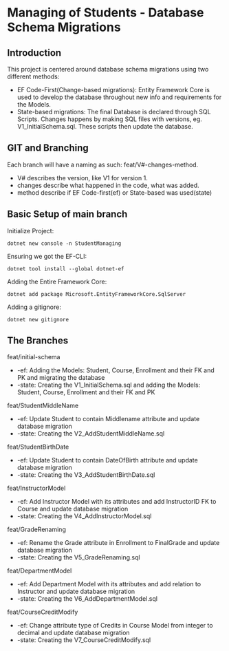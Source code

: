 # Managing of Students - Database Schema Migrations

## Introduction

This project is centered around database schema migrations using two different methods:
* EF Code-First(Change-based migrations): Entity Framework Core is used to develop the database throughout new info and requirements for the Models.
* State-based migrations: The final Database is declared through SQL Scripts. Changes happens by making SQL files with versions, eg. V1_InitialSchema.sql. These scripts then update the database.

## GIT and Branching
Each branch will have a naming as such: feat/V#-changes-method.
* V# describes the version, like V1 for version 1.
* changes describe what happened in the code, what was added.
* method describe if EF Code-first(ef) or State-based was used(state)

## Basic Setup of main branch
Initialize Project:
```
dotnet new console -n StudentManaging
```
Ensuring we got the EF-CLI:
```
dotnet tool install --global dotnet-ef
```
Adding the Entire Framework Core:
```
dotnet add package Microsoft.EntityFrameworkCore.SqlServer
```
Adding a gitignore:
```
dotnet new gitignore
```


## The Branches
feat/initial-schema
* -ef: Adding the Models: Student, Course, Enrollment and their FK and PK and migrating the database
* -state: Creating the V1_InitialSchema.sql and adding the Models: Student, Course, Enrollment and their FK and PK

feat/StudentMiddleName
* -ef: Update Student to contain Middlename attribute and update database migration
* -state: Creating the V2_AddStudentMiddleName.sql

feat/StudentBirthDate
* -ef: Update Student to contain DateOfBirth attribute and update database migration
* -state: Creating the V3_AddStudentBirthDate.sql

feat/InstructorModel
* -ef: Add Instructor Model with its attributes and add InstructorID FK to Course and update database migration
* -state: Creating the V4_AddInstructorModel.sql

feat/GradeRenaming
* -ef: Rename the Grade attribute in Enrollment to FinalGrade and update database migration
* -state: Creating the V5_GradeRenaming.sql

feat/DepartmentModel
* -ef: Add Department Model with its attributes and add relation to Instructor and update database migration
* -state: Creating the V6_AddDepartmentModel.sql

feat/CourseCreditModify
* -ef: Change attribute type of Credits in Course Model from integer to decimal and update database migration
* -state: Creating the V7_CourseCreditModify.sql